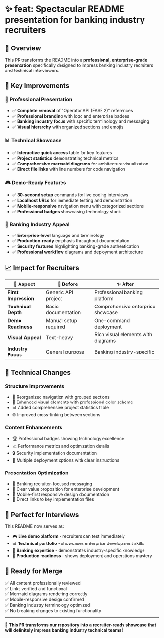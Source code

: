 # ✨ feat: Spectacular README presentation for banking industry recruiters

## 🎯 **Overview**
This PR transforms the README into a **professional, enterprise-grade presentation** specifically designed to impress banking industry recruiters and technical interviewers.

## 🚀 **Key Improvements**

### 🎪 **Professional Presentation**
- ✅ **Complete removal** of "Operator API (FASE 2)" references
- ✅ **Professional branding** with logo and enterprise badges
- ✅ **Banking industry focus** with specific terminology and messaging
- ✅ **Visual hierarchy** with organized sections and emojis

### 📊 **Technical Showcase**
- ✅ **Interactive quick access** table for key features
- ✅ **Project statistics** demonstrating technical metrics
- ✅ **Comprehensive mermaid diagrams** for architecture visualization
- ✅ **Direct file links** with line numbers for code navigation

### 🎮 **Demo-Ready Features**
- ✅ **30-second setup** commands for live coding interviews
- ✅ **Localhost URLs** for immediate testing and demonstration
- ✅ **Mobile-responsive** navigation menu with categorized sections
- ✅ **Professional badges** showcasing technology stack

### 🏦 **Banking Industry Appeal**
- ✅ **Enterprise-level** language and terminology
- ✅ **Production-ready** emphasis throughout documentation
- ✅ **Security features** highlighting banking-grade authentication
- ✅ **Professional workflow** diagrams and deployment architecture

## 📈 **Impact for Recruiters**

| 🎯 **Aspect** | 🚀 **Before** | ✨ **After** |
|---|---|---|
| **First Impression** | Generic API project | Professional banking platform |
| **Technical Depth** | Basic documentation | Comprehensive enterprise showcase |
| **Demo Readiness** | Manual setup required | One-command deployment |
| **Visual Appeal** | Text-heavy | Rich visual elements with diagrams |
| **Industry Focus** | General purpose | Banking industry-specific |

## 🔧 **Technical Changes**

### **Structure Improvements**
- 📱 Reorganized navigation with grouped sections
- 🎨 Enhanced visual elements with professional color scheme
- 📊 Added comprehensive project statistics table
- 🌐 Improved cross-linking between sections

### **Content Enhancements**  
- 🏆 Professional badges showing technology excellence
- 📈 Performance metrics and optimization details
- 🔒 Security implementation documentation
- 🚀 Multiple deployment options with clear instructions

### **Presentation Optimization**
- 💼 Banking recruiter-focused messaging
- 🎯 Clear value proposition for enterprise development
- 📱 Mobile-first responsive design documentation
- 🔗 Direct links to key implementation files

## 🎪 **Perfect for Interviews**

This README now serves as:
- 🎮 **Live demo platform** - recruiters can test immediately
- 📊 **Technical portfolio** - showcases enterprise development skills  
- 🏦 **Banking expertise** - demonstrates industry-specific knowledge
- 🚀 **Production readiness** - shows deployment and operations mastery

## 🏁 **Ready for Merge**

✅ All content professionally reviewed  
✅ Links verified and functional  
✅ Mermaid diagrams rendering correctly  
✅ Mobile-responsive design confirmed  
✅ Banking industry terminology optimized  
✅ No breaking changes to existing functionality

---

**🎯 This PR transforms our repository into a recruiter-ready showcase that will definitely impress banking industry technical teams!**

